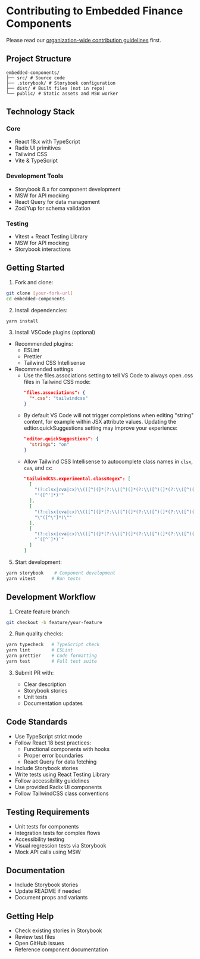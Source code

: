 # Contributing to Embedded Finance Components

Please read our [organization-wide contribution guidelines](https://github.com/jpmorganchase/.github/blob/main/CONTRIBUTING.md) first.

## Project Structure

```
embedded-components/ 
├── src/ # Source code 
├── .storybook/ # Storybook configuration 
├── dist/ # Built files (not in repo) 
└── public/ # Static assets and MSW worker
```

## Technology Stack

### Core

- React 18.x with TypeScript
- Radix UI primitives
- Tailwind CSS
- Vite & TypeScript

### Development Tools

- Storybook 8.x for component development
- MSW for API mocking
- React Query for data management
- Zod/Yup for schema validation

### Testing

- Vitest + React Testing Library
- MSW for API mocking
- Storybook interactions

## Getting Started

1. Fork and clone:

```bash
git clone [your-fork-url]
cd embedded-components
```

2. Install dependencies:

```bash
yarn install
```

3. Install VSCode plugins (optional)

* Recommended plugins:
  * ESLint
  * Prettier
  * Tailwind CSS Intellisense
* Recommended settings
  * Use the files.associations setting to tell VS Code to always open .css files in Tailwind CSS mode:
    ```json
    "files.associations": {
      "*.css": "tailwindcss"
    }
    ```
  * By default VS Code will not trigger completions when editing "string" content, for example within JSX attribute values. Updating the edtior.quickSuggestions  setting may improve your experience:
    ```json
    "editor.quickSuggestions": {
      "strings": "on"
    }
    ```
  * Allow Tailwind CSS Intellisense to autocomplete class names in `clsx`, `cva`, and `cx`:
    ```json
    "tailwindCSS.experimental.classRegex": [
      [
        "(?:clsx|cva|cx)\\(([^)(]*(?:\\([^)(]*(?:\\([^)(]*(?:\\([^)(]*\\)[^)(]*)*\\)[^)(]*)*\\)[^)(]*)*)\\)",
        "'([^']*)'"
      ],
      [
        "(?:clsx|cva|cx)\\(([^)(]*(?:\\([^)(]*(?:\\([^)(]*(?:\\([^)(]*\\)[^)(]*)*\\)[^)(]*)*\\)[^)(]*)*)\\)",
        "\"([^\"]*)\""
      ],
      [
        "(?:clsx|cva|cx)\\(([^)(]*(?:\\([^)(]*(?:\\([^)(]*(?:\\([^)(]*\\)[^)(]*)*\\)[^)(]*)*\\)[^)(]*)*)\\)",
        "`([^`]*)`"
      ]
    ]
    ```
  

5. Start development:

```bash
yarn storybook    # Component development
yarn vitest      # Run tests
```

## Development Workflow

1. Create feature branch:

```bash
git checkout -b feature/your-feature
```

2. Run quality checks:

```bash
yarn typecheck   # TypeScript check
yarn lint        # ESLint
yarn prettier    # Code formatting
yarn test        # Full test suite
```

3. Submit PR with:

    - Clear description
    - Storybook stories
    - Unit tests
    - Documentation updates

## Code Standards

- Use TypeScript strict mode
- Follow React 18 best practices:
  - Functional components with hooks
  - Proper error boundaries
  - React Query for data fetching
- Include Storybook stories
- Write tests using React Testing Library
- Follow accessibility guidelines
- Use provided Radix UI components
- Follow TailwindCSS class conventions

## Testing Requirements

- Unit tests for components
- Integration tests for complex flows
- Accessibility testing
- Visual regression tests via Storybook
- Mock API calls using MSW

## Documentation

- Include Storybook stories
- Update README if needed
- Document props and variants

## Getting Help

- Check existing stories in Storybook
- Review test files
- Open GitHub issues
- Reference component documentation
